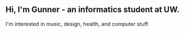 ## Hi, I'm Gunner - an informatics student at UW.
I'm interested in music, design, health, and computer stuff. 
